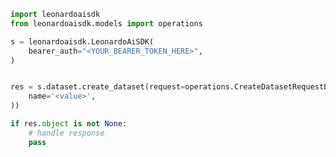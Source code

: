 <!-- Start SDK Example Usage [usage] -->
```python
import leonardoaisdk
from leonardoaisdk.models import operations

s = leonardoaisdk.LeonardoAiSDK(
    bearer_auth="<YOUR_BEARER_TOKEN_HERE>",
)


res = s.dataset.create_dataset(request=operations.CreateDatasetRequestBody(
    name='<value>',
))

if res.object is not None:
    # handle response
    pass

```
<!-- End SDK Example Usage [usage] -->